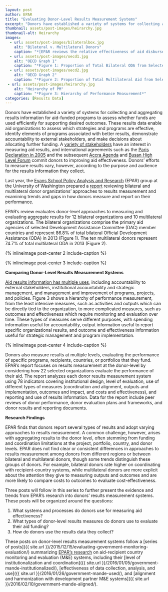 ```yaml
---
layout: post
author: EPAR
title: "Evaluating Donor-Level Results Measurement Systems"
excerpt: "Donors have established a variety of systems for collecting and aggregating results information for aid-funded programs to assess whether..."
thumbnail: assets/post-images/heirarchy.jpg
thumbnail-alt: Heirarchy
images:
  - url: assets/post-images/bilateralbox.jpg
    alt: "Bilateral v. Multilateral Donors"
    caption: "*[EPAR reviews the relative effectiveness of aid disbursed by bilateral and multilateral donors in a separate report.](http://evans.uw.edu/sites/default/files/public/EPAR_UW_294_Multilateral vs Bilateral Aid_3.30.15.pdf)*"
  - url: assets/post-images/oecd1.jpg
    alt: "OECD Graph 1"
    caption: "*Figure 1: Proportion of Total Bilateral ODA from Selected OECD DAC Member Countries, 2013. [Source.](http://www.oecd.org/dac/stats/statisticsonresourceflowstodevelopingcountries.htm)*"
  - url: assets/post-images/oecd2.jpg
    alt: "OECD Graph 2"
    caption: "*Figure 2: Proportion of Total Multilateral Aid from Selected Multilateral Organizations, 2013. [Source.](http://www.oecd.org/dac/stats/statisticsonresourceflowstodevelopingcountries.htm)*"
 - url: assets/post-images/heirarchy.jpg
    alt: "Heirarchy of PM"
    caption: "*Figure 3: Hierarchy of Performance Measurement*"
categories: [Results Data]
---
```


Donors have established a variety of systems for collecting and aggregating results information for aid-funded programs to assess whether funds are used efficiently for supporting desired outcomes. These results data enable aid organizations to assess which strategies and programs are effective, identify elements of programs associated with better results, demonstrate accountability to external stakeholders, and make decisions about allocating further funding. A [variety of stakeholders](http://www.oecd.org/dac/peer-reviews/Development-Results-Note.pdf) have an interest in measuring aid results, and international agreements such as the [Paris Declaration in 2005](http://www.oecd.org/dac/effectiveness/34428351.pdf) and the subsequent [Accra Agenda](http://www.oecd.org/dac/effectiveness/45827311.pdf) and [Busan High Level Forum](http://www.oecd.org/dac/effectiveness/fourthhighlevelforumonaideffectiveness.htm) commit donors to improving aid effectiveness. Donors’ efforts to measure results vary, however, according to the purpose and audience for the results information they collect.

Last year, the [Evans School Policy Analysis and Research](http://evans.uw.edu/centers-projects/epar/evans-school-policy-analysis-research-group) (EPAR) group at the University of Washington prepared a [report](http://evans.uw.edu/centers-projects/epar/research/epar-technical-report-300-evaluating-donor-level-results-measurement) reviewing bilateral and multilateral donor organizations’ approaches to results measurement and examining trends and gaps in how donors measure and report on their performance.

EPAR’s review evaluates donor-level approaches to measuring and evaluating aggregate results for 12 bilateral organizations and 10 multilateral organizations. The bilateral organizations comprise the primary aid agencies of selected Development Assistance Committee (DAC) member countries and represent 86.8% of total bilateral Official Development Assistance (ODA) in 2013 (Figure 1). The ten multilateral donors represent 74.7% of total multilateral ODA in 2013 (Figure 2). 

{% inlineimage post-center 2 include-caption %}

{% inlineimage post-center 3 include-caption %}

**Comparing Donor-Level Results Measurement Systems**

[Aid results information has multiple uses](http://www.oecd.org/dac/peer-reviews/Development-Results-Note.pdf), including accountability to external stakeholders, institutional accountability and strategic management, and management and improvement of programs, projects, and policies. Figure 3 shows a hierarchy of performance measurement, from the least intensive measures, such as activities and outputs which can be directly tied to the organization, to more complicated measures, such as outcomes and effectiveness which require monitoring and evaluation over time. These types of measures serve different purposes, with spending information useful for accountability, output information useful to report specific organizational results, and outcome and effectiveness information useful for strategic management and program implementation. 

{% inlineimage post-center 4 include-caption %}

Donors also measure results at multiple levels, evaluating the performance of specific programs, recipients, countries, or portfolios that they fund. EPAR’s report focuses on results measurement at the donor-level by considering how 22 selected organizations evaluate the performance of their aid. The report analyzes each donor results measurement system using 78 indicators covering institutional design, level of evaluation, use of different types of measures (coordination and alignment, outputs and implementation, outcomes and impact, and costs and effectiveness), and reporting and use of results information. Data for the report include peer reviews of donor performance, donor evaluation plans and frameworks, and donor results and reporting documents.

**Research Findings**

EPAR finds that donors report several types of results and adopt varying approaches to results measurement. A common challenge, however, arises with aggregating results to the donor level, often stemming from funding and coordination limitations at the project, portfolio, country, and donor levels. EPAR does not find clear or consistent differences in approaches to results measurement among donors from different regions or between bilateral and multilateral donors, though some trends distinguish these groups of donors. For example, bilateral donors rate higher on coordinating with recipient-country systems, while multilateral donors are more explicit about the attention they give to measuring outputs and outcomes and are more likely to compare costs to outcomes to evaluate cost-effectiveness. 

Three posts will follow in this series to further present the evidence and trends from EPAR’s research into donors’ results measurement systems. These posts will be organized around the questions:

1.	What systems and processes do donors use for measuring aid effectiveness?
2.	What types of donor-level results measures do donors use to evaluate their aid funding?
3.	How do donors use the results data they collect?

These posts on donor-level results measurement systems follow a [series of posts]({{ site.url }}/2015/12/15/evaluating-government-monitoring-evaluation/) summarizing [EPAR’s research](http://evans.uw.edu/centers-projects/epar/research/epar-brief-no-299-evaluating-country-me-systems) on aid-recipient country monitoring and evaluation (M&E) systems, including their [level of institutionalization and coordination]({{ site.url }}/2016/01/05/government-mande-institutionalized/), [effectiveness of data collection, analysis, and use]({{ site.url }}/2016/01/26/government-mande-used/), and [alignment and harmonization with development partner M&E systems]({{ site.url }}/2016/02/10/government-mande-aligned/).
